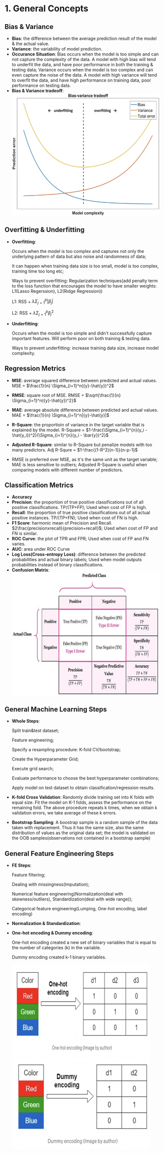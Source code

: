 # 1. General Concepts
## Bias & Variance
- **Bias**: the difference between the average prediction result of the model & the actual value.
- **Variance**: the variability of model prediction.
- **Occurance Situation**: Bias occurs when the model is too simple and can not capture the complexity of the data. A model with high bias will tend to underfit the data, and have poor performance in both the training & testing data; Variance occurs when the model is too complex and can even capture the noise of the data. A model with high variance will tend to overfit the data, and have high performance on training data, poor performance on testing data.
- **Bias & Variance tradeoff**: 
            <img src="https://github.com/NNNancyNing/Data-Science-Interview/blob/main/Images/Bias-Variance-Tradeoff.jpeg" width=550 height=400>
            
## Overfitting & Underfitting
- **Overfitting**: 

    Occurs when the model is too complex and captures not only the underlying pattern of data but also noise and randomness of data; 
    
    It can happen when training data size is too small, model is too complex, training time too long etc; 
    
    Ways to prevent overfitting: Regularization techniques(add penalty term to the loss function that encourages the model to have smaller weights: L1(Lasso Regerssion), L2(Ridge Regression)) 
    
    L1: RSS + $\lambda\Sigma_{j=1}^{p}|\beta_j|$            
    
    L2: RSS + $\lambda\Sigma_{j=1}^{p}\beta_j^2$
    
- **Underfitting**:
   
    Occurs when the model is too simple and didn't successfully capture important features. Will perform poor on both training & testing data. 
    
    Ways to prevent underfitting: increase training data size, increase model complexity.


## Regression Metrics
- **MSE**: average squared difference between predicted and actual values. MSE = $\frac{1}{n} \Sigma_{i=1}^n({y}-\hat{y})^2$
- **RMSE**: square root of MSE. RMSE = $\sqrt{\frac{1}{n} \Sigma_{i=1}^n({y}-\hat{y})^2}$
- **MAE**: average absolute difference between predicted and actual values. MAE = $\frac{1}{n} \Sigma_{i=1}^n|{y}-\hat{y}|$
- **R-Square**: the proportioin of variance in the target variable that is explained by the model. R-Square = $1-\frac{\Sigma_{i=1}^{n}(y_i - \hat{y_i})^2}{\Sigma_{i=1}^{n}(y_i - \bar{y})^2}$
- **Adjusted R-Square**: similar to R-Square but penalize models with too many predictors. Adj R-Squre = $1-\frac{(1-R^2)(n-1)}{n-p-1}$

- RMSE is preferred over MSE, as it's the same unit as the target variable; MAE is less sensitive to outliers; Adjusted R-Square is useful when comparing models with different number of predictors.

## Classification Metrics
- **Accuracy**
- **Precision**: the proportion of true positive classifications out of all positive classifications. TP/(TP+FP); Used when cost of FP is high.
- **Recall**: the proportion of true positive classifications out of all actual positive instances. TP/(TP+FN); Used when cost of FN is high.
- **F1 Score**: harmonic mean of Precision and Recall. $2\frac{precisionxrecall}{precision+recall}$; Used when cost of FP and FN is similar.
- **ROC Curve**: the plot of TPR and FPR; Used when cost of FP and FN varies.
- **AUC**: area under ROC Curve
- **Log Loss(Cross-entropy Loss)**: difference between the predicted probabilities and actual binary labels; Used when model outputs probabilities instead of binary classifications.
- **Confusion Matrix**: 
            <img src="https://github.com/NNNancyNing/Data-Science-Interview/blob/main/Images/confusion%20matrix.jpeg" width=550 height=400>


## General Machine Learning Steps
- **Whole Steps**: 
            
    Split train&test dataset; 
    
    Feature engineering; 
    
    Specify a resampling procedure: K-fold CV/bootstrap; 
    
    Create the Hyperparameter Grid; 
    
    Execute grid search; 
    
    Evaluate performance to choose the best hyperparameter combinations; 
    
    Apply model on test dataset to obtain classification/regression results.

- **K-fold Cross Validation**: Randomly divide training set into K folds with equal size. Fit the model on K-1 folds, assess the performance on the remaining fold. The above procedure repeats k times, when we obtain k validation errors, we take average of these k errors. 

- **Bootstrap Sampling**: A boostrap sample is a random sample of the data taken with replacement. Thus it has the same size, also the same distribution of values as the original data set; the model is validated on the OOB samples(observations not contained in a bootstrap sample)


## General Feature Engineering Steps
- **FE Steps**:

    Feature filtering;
    
    Dealing with missingness(Imputation);
    
    Numerical feature engineering(Normalization(deal with skewness/outliers), Standardization(deal with wide range));
    
    Categorical feature engineering(Lumping, One-hot encoding, label encoding)
    
- **Normalization & Standardization**:
    
    
- **One-hot encoding & Dummy encoding**:
    
    One-hot encoding created a new set of binary variables that is equal to the number of categories (k) in the variable.
    
    Dummy encoding created k-1 binary variables.
    
     <img src="https://github.com/NNNancyNing/Data-Science-Interview/blob/main/Images/One-hot-encoding.png" width=450 height=300>
     <img src="https://github.com/NNNancyNing/Data-Science-Interview/blob/main/Images/Dummy-encoding.png" width=450 height=300>
     
     
    
   
 

